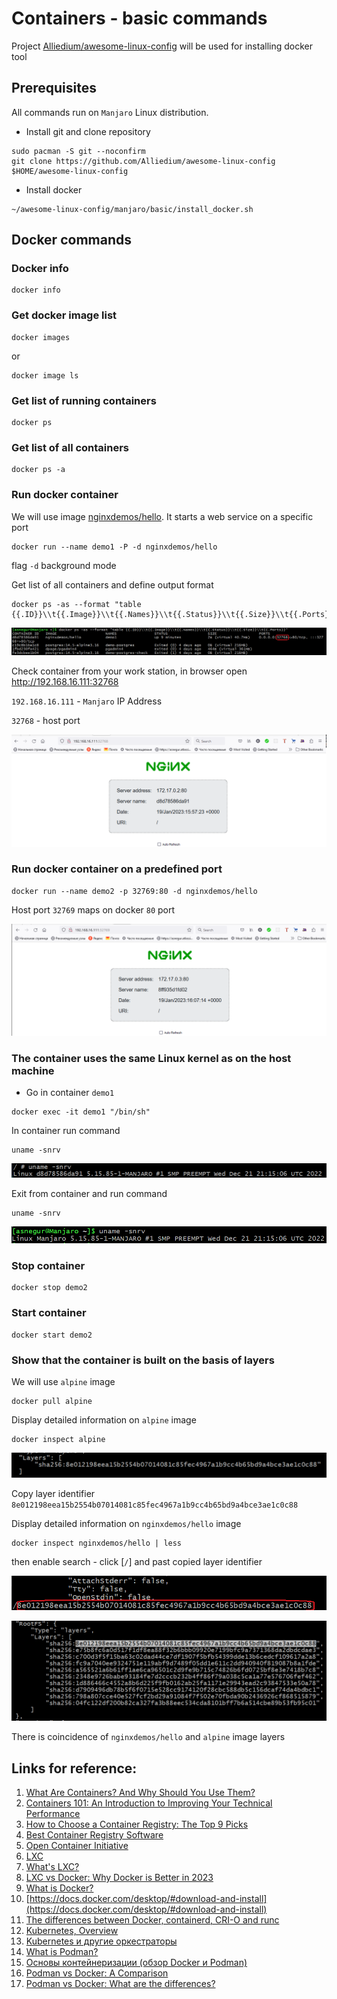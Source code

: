 # Containers - basic commands

Project [Alliedium/awesome-linux-config](https://github.com/Alliedium/awesome-linux-config) will be used for installing docker tool

## Prerequisites

All commands run on `Manjaro` Linux distribution.

  - Install git and clone repository
  
  ```
  sudo pacman -S git --noconfirm
  git clone https://github.com/Alliedium/awesome-linux-config $HOME/awesome-linux-config
  ```

  - Install docker
  
  ```
  ~/awesome-linux-config/manjaro/basic/install_docker.sh
  ```

## Docker commands

### Docker info

  ```
  docker info
  ```
### Get docker image list

  ```
  docker images
  ```

  or

  ```
  docker image ls
  ```

### Get list of running containers

  ```
  docker ps
  ```

### Get list of all containers

  ```
  docker ps -a
  ```

### Run docker container

  We will use image [nginxdemos/hello](https://hub.docker.com/r/nginxdemos/hello/). It starts a web service on a specific port

  ```
  docker run --name demo1 -P -d nginxdemos/hello
  ```

  flag `-d` background mode

  Get list of all containers and define output format

   ```
   docker ps -as --format "table {{.ID}}\\t{{.Image}}\\t{{.Names}}\\t{{.Status}}\\t{{.Size}}\\t{{.Ports}}"
   ```

   ![image](./images/runnig_containers.png)

   Check container from your work station, in browser open http://192.168.16.111:32768

   `192.168.16.111` - `Manjaro` IP Address

   `32768` - host port

   ![image](./images/check_container.png)

### Run docker container on a predefined port

  ```
  docker run --name demo2 -p 32769:80 -d nginxdemos/hello
  ```
  Host port `32769` maps on docker `80` port

   ![image](./images/check_container_1.png)

### The container uses the same Linux kernel as on the host machine

  - Go in container `demo1`
  
  ```
  docker exec -it demo1 "/bin/sh"
  ```

  In container run command

  ```
  uname -snrv
  ```

  ![image](./images/container_kernel.png)

  Exit from container and run command

  ```
  uname -snrv
  ```

  ![image](./images/manjaro_kernel.png)
  
### Stop container

  ```
  docker stop demo2
  ```

### Start container

  ```
  docker start demo2
  ```

### Show that the container is built on the basis of layers

  We will use `alpine` image

  ```
  docker pull alpine
  ```

  Display detailed information on `alpine` image

  ```
  docker inspect alpine
  ```

 ![image](./images/Layer_1.png)

 Copy layer identifier `8e012198eea15b2554b07014081c85fec4967a1b9cc4b65bd9a4bce3ae1c0c88`

  Display detailed information on `nginxdemos/hello` image

  ```
  docker inspect nginxdemos/hello | less
  ```
  then enable search - click \[`/`] and past copied layer identifier

  ![image](./images/Layer_3.png)
  
  ![image](./images/Layer_2.png)

  There is coincidence of `nginxdemos/hello` and `alpine` image layers


## Links for reference:

1. [What Are Containers? And Why Should You Use Them?](https://jfrog.com/knowledge-base/what-are-containers/)
2. [Containers 101: An Introduction to Improving Your Technical Performance](https://www.avatier.com/blog/containers-improve-technical-performance/)
3. [How to Choose a Container Registry: The Top 9 Picks](https://bluelight.co/blog/how-to-choose-a-container-registry)
4. [Best Container Registry Software](https://www.g2.com/categories/container-registry)
5. [Open Container Initiative](https://opencontainers.org/)
6. [LXC](https://wiki.gentoo.org/wiki/LXC)
7. [What's LXC?](https://linuxcontainers.org/lxc/)
8. [LXC vs Docker: Why Docker is Better in 2023](https://www.upguard.com/blog/docker-vs-lxc)
9. [What is Docker?](https://www.ibm.com/cloud/learn/docker)
10. [https://docs.docker.com/desktop/#download-and-install](https://docs.docker.com/desktop/#download-and-install)
11. [The differences between Docker, containerd, CRI-O and runc](https://www.tutorialworks.com/difference-docker-containerd-runc-crio-oci/)
12. [Kubernetes, Overview](https://kubernetes.io/docs/concepts/overview/what-is-kubernetes/)
13. [Kubernetes и другие оркестраторы](https://habr.com/ru/company/kts/blog/591355/)
14. [What is Podman?](https://docs.podman.io/en/latest/)
15. [Основы контейнеризации (обзор Docker и Podman)](https://habr.com/ru/post/659049/)
16. [Podman vs Docker: A Comparison](https://www.liquidweb.com/kb/podman-vs-docker/)
17. [Podman vs Docker: What are the differences?](https://www.imaginarycloud.com/blog/podman-vs-docker/)








 









